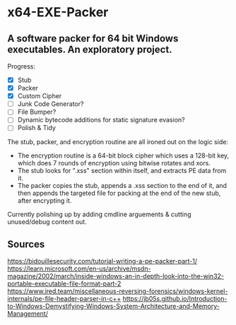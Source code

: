 # x64-EXE-Packer
## A software packer for 64 bit Windows executables. An exploratory project.

Progress:
- [x] Stub 
- [x] Packer
- [x] Custom Cipher
- [ ] Junk Code Generator?
- [ ] File Bumper?
- [ ] Dynamic bytecode additions for static signature evasion? 
- [ ] Polish & Tidy

The stub, packer, and encryption routine are all ironed out on the logic side:

- The encryption routine is a 64-bit block cipher which uses a 128-bit key, which does 7 rounds of encryption using bitwise rotates and xors. 
- The stub looks for ".xss" section within itself, and extracts PE data from it.
- The packer copies the stub, appends a .xss section to the end of it, and then appends the targeted file for packing at the end of the new stub, after encrypting it.

Currently polishing up by adding cmdline arguements & cutting unused/debug content out.


## Sources
https://bidouillesecurity.com/tutorial-writing-a-pe-packer-part-1/
https://learn.microsoft.com/en-us/archive/msdn-magazine/2002/march/inside-windows-an-in-depth-look-into-the-win32-portable-executable-file-format-part-2
https://www.ired.team/miscellaneous-reversing-forensics/windows-kernel-internals/pe-file-header-parser-in-c++
https://jb05s.github.io/Introduction-to-Windows-Demystifying-Windows-System-Architecture-and-Memory-Management/
